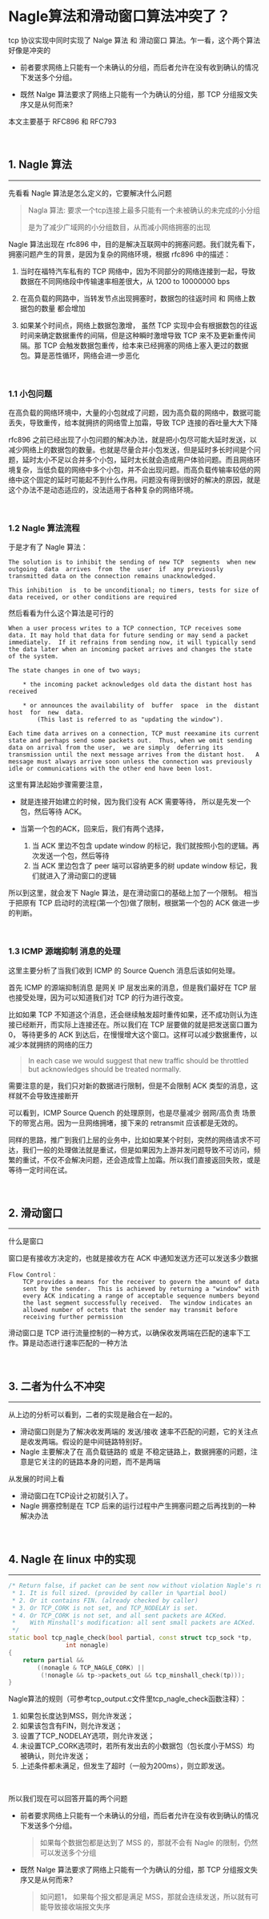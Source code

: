 # Nagle算法和滑动窗口算法冲突了？

tcp 协议实现中同时实现了 Nalge 算法 和 滑动窗口 算法。乍一看，这个两个算法好像是冲突的

* 前者要求网络上只能有一个未确认的分组，而后者允许在没有收到确认的情况下发送多个分组。

* 既然 Nalge 算法要求了网络上只能有一个为确认的分组，那 TCP 分组报文失序又是从何而来?

本文主要基于 RFC896 和 RFC793

<br>

## 1. Nagle 算法
----

先看看 Nagle 算法是怎么定义的，它要解决什么问题

> Nagla 算法: 要求一个tcp连接上最多只能有一个未被确认的未完成的小分组
>
> 是为了减少广域网的小分组数目，从而减小网络拥塞的出现

Nagle 算法出现在 rfc896 中，目的是解决互联网中的拥塞问题。我们就先看下，拥塞问题产生的背景，是因为复杂的网络环境，根据 rfc896 中的描述：

1. 当时在福特汽车私有的 TCP 网络中，因为不同部分的网络连接到一起，导致数据在不同网络段中传输速率相差很大，从 1200 to 10000000 bps

2. 在高负载的网路中，当转发节点出现拥塞时，数据包的往返时间 和 网络上数据包的数量 都会增加

3. 如果某个时间点，网络上数据包激增， 虽然 TCP 实现中会有根据数包的往返时间来确定数据重传的间隔，但是这种瞬时激增导致 TCP 来不及更新重传间隔。那 TCP 会触发数据包重传，给本来已经拥塞的网络上塞入更过的数据包。算是恶性循环，网络会进一步恶化

<br>

### 1.1 小包问题

在高负载的网络环境中，大量的小包就成了问题，因为高负载的网络中，数据可能丢失，导致重传，给本就拥挤的网络雪上加霜，导致 TCP 连接的吞吐量大大下降

rfc896 之前已经出现了小包问题的解决办法，就是把小包尽可能大延时发送，以减少网络上的数据包的数量。也就是尽量合并小包发送，但是延时多长时间是个问题，延时太小不足以合并多个小包，延时太长就会造成用户体验问题。而且网络环境复杂，当低负载的网络中多个小包，并不会出现问题。而高负载传输率较低的网络中这个固定的延时可能起不到什么作用。问题没有得到很好的解决的原因，就是这个办法不是动态适应的，没法适用于各种复杂的网络环境。

<br>

### 1.2 Nagle 算法流程

于是才有了 Nagle 算法：
```
The solution is to inhibit the sending of new TCP  segments  when new  outgoing  data  arrives  from  the  user  if  any previously transmitted data on the connection remains unacknowledged.

This inhibition  is  to be unconditional; no timers, tests for size of data received, or other conditions are required
```

然后看看为什么这个算法是可行的
```
When a user process writes to a TCP connection, TCP receives some data. It may hold that data for future sending or may send a packet immediately.  If it refrains from sending now, it will typically send the data later when an incoming packet arrives and changes the state of the system.  

The state changes in one of two ways;  
    
    * the incoming packet acknowledges old data the distant host has received

    * or announces the availability of  buffer  space  in the  distant  host  for  new  data.  
        (This last is referred to as "updating the window").    

Each time data arrives on a connection, TCP must reexamine its current state and perhaps send some packets out.  Thus, when we omit sending data on arrival from the user,  we are simply  deferring its transmission until the next message arrives from the distant host.   A message must always arrive soon unless the connection was previously idle or communications with the other end have been lost.
```

这里有算法起始步骤需要注意，

* 就是连接开始建立的时候，因为我们没有 ACK 需要等待， 所以是先发一个包，然后等待 ACK。

* 当第一个包的ACK，回来后，我们有两个选择，
  1. 当 ACK 里边不包含 update window 的标记，我们就按照小包的逻辑。再次发送一个包，然后等待
  2. 当 ACK 里边包含了 peer 端可以容纳更多的树 update window 标记，我们就进入了滑动窗口的逻辑

所以到这里，就会发下 Nagle 算法，是在滑动窗口的基础上加了一个限制。 相当于把原有 TCP 启动时的流程(第一个包)做了限制，根据第一个包的 ACK 做进一步的判断。

<br>

### 1.3 ICMP 源端抑制 消息的处理

这里主要分析了当我们收到 ICMP 的 Source Quench 消息后该如何处理。

首先 ICMP 的源端抑制消息 是网关 IP 层发出来的消息，但是我们最好在 TCP 层也接受处理，因为可以知道我们对 TCP 的行为进行改变。

比如如果 TCP 不知道这个消息，还会继续触发超时重传如果，还不成功则认为连接已经断开，而实际上连接还在。所以我们在 TCP 层要做的就是把发送窗口置为 0， 等待更多的 ACK 到达后，在慢慢增大这个窗口。这样可以减少数据重传，以减少本就拥挤的网络的压力

> In each case we would suggest that new traffic should be throttled but acknowledges  should  be  treated normally.

需要注意的是，我们只对新的数据进行限制，但是不会限制 ACK 类型的消息，这样就不会导致连接断开

可以看到，ICMP Source Quench 的处理原则，也是尽量减少 弱网/高负责 场景下的带宽占用。因为一旦网络拥堵，接下来的 retransmit 应该都是无效的。

同样的思路，推广到我们上层的业务中，比如如果某个时刻，突然的网络请求不可达，我们一般的处理做法就是重试，但是如果因为上游并发问题导致不可访问，频繁的重试，不仅不会解决问题，还会造成雪上加霜。所以我们直接返回失败，或是等待一定时间在试。

<br>

## 2. 滑动窗口
----

什么是窗口

窗口是有接收方决定的，也就是接收方在 ACK 中通知发送方还可以发送多少数据

```
Flow Control：
    TCP provides a means for the receiver to govern the amount of data
    sent by the sender.  This is achieved by returning a "window" with
    every ACK indicating a range of acceptable sequence numbers beyond
    the last segment successfully received.  The window indicates an
    allowed number of octets that the sender may transmit before
    receiving further permission
```

滑动窗口是 TCP 进行流量控制的一种方式，以确保收发两端在匹配的速率下工作。算是动态进行速率匹配的一种方法

<br>

## 3. 二者为什么不冲突
----

从上边的分析可以看到，二者的实现是融合在一起的。
* 滑动窗口则是为了解决收发两端的 发送/接收 速率不匹配的问题，它的关注点是收发两端。假设的是中间链路特别好。
* Nagle 主要解决了在 高负载链路的 或是 不稳定链路上，数据拥塞的问题，注意是它关注的的链路本身的问题，而不是两端

从发展的时间上看
* 滑动窗口在TCP设计之初就引入了。
* Nagle 拥塞控制是在 TCP 后来的运行过程中产生拥塞问题之后再找到的一种解决办法

<br>

## 4. Nagle 在 linux 中的实现
----

``` cpp
/* Return false, if packet can be sent now without violation Nagle's rules:
 * 1. It is full sized. (provided by caller in %partial bool)
 * 2. Or it contains FIN. (already checked by caller)
 * 3. Or TCP_CORK is not set, and TCP_NODELAY is set.
 * 4. Or TCP_CORK is not set, and all sent packets are ACKed.
 *    With Minshall's modification: all sent small packets are ACKed.
 */
static bool tcp_nagle_check(bool partial, const struct tcp_sock *tp,
			    int nonagle)
{
	return partial &&
		((nonagle & TCP_NAGLE_CORK) ||
		 (!nonagle && tp->packets_out && tcp_minshall_check(tp)));
}
```

Nagle算法的规则（可参考tcp_output.c文件里tcp_nagle_check函数注释）：
1. 如果包长度达到MSS，则允许发送；
2. 如果该包含有FIN，则允许发送；
3. 设置了TCP_NODELAY选项，则允许发送；
4. 未设置TCP_CORK选项时，若所有发出去的小数据包（包长度小于MSS）均被确认，则允许发送；
5. 上述条件都未满足，但发生了超时（一般为200ms），则立即发送。

<br>

所以我们现在可以回答开篇的两个问题

* 前者要求网络上只能有一个未确认的分组，而后者允许在没有收到确认的情况下发送多个分组。

    > 如果每个数据包都是达到了 MSS 的，那就不会有 Nagle 的限制，仍然可以发送多个分组

* 既然 Nalge 算法要求了网络上只能有一个为确认的分组，那 TCP 分组报文失序又是从何而来?

    > 如问题1， 如果每个报文都是满足 MSS，那就会连续发送，所以就有可能导致接收端报文失序